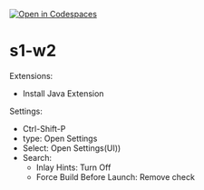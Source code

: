 [![Open in Codespaces](https://classroom.github.com/assets/launch-codespace-2972f46106e565e64193e422d61a12cf1da4916b45550586e14ef0a7c637dd04.svg)](https://classroom.github.com/open-in-codespaces?assignment_repo_id=15608527)
# s1-w2

Extensions: 
- Install Java Extension

Settings:
- Ctrl-Shift-P 
- type: Open Settings 
- Select: Open Settings(UI))
- Search:
    - Inlay Hints: Turn Off
    - Force Build Before Launch: Remove check